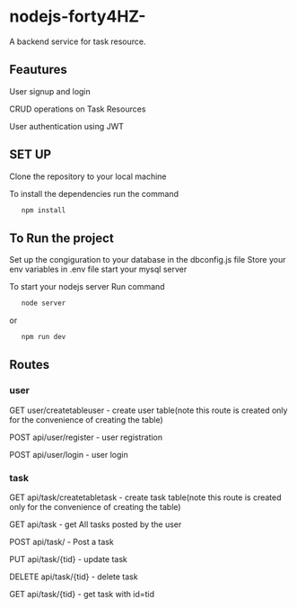 # nodejs-forty4HZ-

A backend service for task resource.


## Feautures
 User signup and login

 CRUD operations on Task Resources
 
 User authentication using JWT

## SET UP
Clone the repository to your local machine

 To install the dependencies run the command
 ```bash 
    npm install
```



## To Run the project 
Set up the congiguration to your database in the dbconfig.js file
Store your env variables in .env file
start your mysql server

To start your nodejs server 
Run command
 ```bash 
    node server
```
or 
 ```bash 
    npm run dev
```
## Routes
### user
 GET user/createtableuser - create user table(note this route is created only for the convenience of creating the table)

 POST api/user/register - user registration

 POST api/user/login - user login

### task
 GET api/task/createtabletask - create task table(note this route is created only for the convenience of creating the table)

 GET api/task - get All tasks posted by the user

 POST api/task/ - Post a task

 PUT api/task/{tid} - update task 

 DELETE api/task/{tid} - delete task 

 GET api/task/{tid} - get task with id=tid

